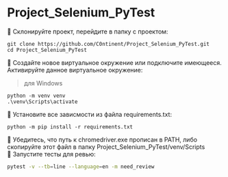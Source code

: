 # Project_Selenium_PyTest

🔵 Склонируйте проект, перейдите в папку с проектом:
```
git clone https://github.com/C0ntinent/Project_Selenium_PyTest.git
cd Project_Selenium_PyTest
```
🔵 Создайте новое виртуальное окружение или подключите имеющееся. Активируйте данное виртуальное окружение:
> для Windows
```
python -m venv venv
.\venv\Scripts\activate
```
🔵 Установите все зависмости из файла requirements.txt:
```
python -m pip install -r requirements.txt
```
🔵 Убедитесь, что путь к chromedriver.exe прописан в PATH, либо скопируйте этот файл в папку Project_Selenium_PyTest/venv/Scripts  
🔵 Запустите тесты для ревью:
```bash
pytest -v --tb=line --language=en -m need_review
```
